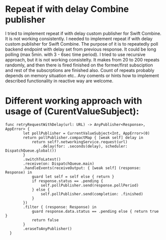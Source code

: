 # Repeat if with delay Combine publisher
I tried to implement repeat if with delay custom publisher for Swift Combine. It is not working consistently. I needed to implement repeat if with delay custom publisher for Swift Combine. The purpose of it is to repeatedly poll backend endpoint with delay set from previous response. It could be long polling (max 5min. with 3 - 6sec time period). I tried to use recursive approach, but it is not working consistelty. It makes from 20 to 200 repeats randomly, and then there is fired finished on the former/first subsciption and rest of the subscrptions are finished also. Count of repeats probably depends on memory situation etc.. Any coments or hints how to implement described functionality in reactive way are welcome.

# Different working approach with usage of (CurentValueSubject):

```
func retryRequestWithDelay(url: URL) -> AnyPublisher<Response>, AppError> {
        let pollPublisher = CurrentValueSubject<Int, AppError>(0)
        return pollPublisher.compactMap { [weak self] delay in
            return self?.networkingService.request(url)
                .delay(for: .seconds(delay), scheduler: DispatchQueue.global())
        }
        .switchToLatest()
        .receive(on: DispatchQueue.main)
        .handleEvents(receiveOutput: { [weak self] (response: Response) in
            guard let self = self else { return }
            if response.status == .pending {
                self.pollPublisher.send(response.pollPeriod)
            } else {
                self.pollPublisher.send(completion: .finished)
            }
        })
        .filter { (response: Response) in
            guard response.data.status == .pending else { return true }
            return false
        }
        .eraseToAnyPublisher()
  }
```

